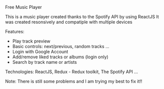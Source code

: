 Free Music Player

  This is a music player created thanks to the Spotify API by using ReactJS
  It was created resonsively and compatiple with multiple devices

Features:
  + Play track preview
  + Basic controls: next/previous, random tracks ... 
  + Login with Google Account
  + Add/remove liked tracks or albums (login only)
  + Search by track name or artists
  
Technologies:
  ReactJS, Redux - Redux toolkit, The Spotify API ...

Note:
  There is still some problems and I am trying my best to fix it!!
